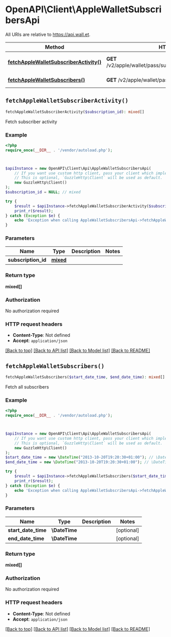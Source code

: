 # OpenAPI\Client\AppleWalletSubscribersApi

All URIs are relative to https://api.wall.et.

Method | HTTP request | Description
------------- | ------------- | -------------
[**fetchAppleWalletSubscriberActivity()**](AppleWalletSubscribersApi.md#fetchAppleWalletSubscriberActivity) | **GET** /v2/apple/wallet/pass/subscriber/activity/{subscriptionID} | Fetch subscriber activity
[**fetchAppleWalletSubscribers()**](AppleWalletSubscribersApi.md#fetchAppleWalletSubscribers) | **GET** /v2/apple/wallet/pass/subscribers/all | Fetch all subscribers


## `fetchAppleWalletSubscriberActivity()`

```php
fetchAppleWalletSubscriberActivity($subscription_id): mixed[]
```

Fetch subscriber activity

### Example

```php
<?php
require_once(__DIR__ . '/vendor/autoload.php');



$apiInstance = new OpenAPI\Client\Api\AppleWalletSubscribersApi(
    // If you want use custom http client, pass your client which implements `GuzzleHttp\ClientInterface`.
    // This is optional, `GuzzleHttp\Client` will be used as default.
    new GuzzleHttp\Client()
);
$subscription_id = NULL; // mixed

try {
    $result = $apiInstance->fetchAppleWalletSubscriberActivity($subscription_id);
    print_r($result);
} catch (Exception $e) {
    echo 'Exception when calling AppleWalletSubscribersApi->fetchAppleWalletSubscriberActivity: ', $e->getMessage(), PHP_EOL;
}
```

### Parameters

Name | Type | Description  | Notes
------------- | ------------- | ------------- | -------------
 **subscription_id** | [**mixed**](../Model/.md)|  |

### Return type

**mixed[]**

### Authorization

No authorization required

### HTTP request headers

- **Content-Type**: Not defined
- **Accept**: `application/json`

[[Back to top]](#) [[Back to API list]](../../README.md#endpoints)
[[Back to Model list]](../../README.md#models)
[[Back to README]](../../README.md)

## `fetchAppleWalletSubscribers()`

```php
fetchAppleWalletSubscribers($start_date_time, $end_date_time): mixed[]
```

Fetch all subscribers

### Example

```php
<?php
require_once(__DIR__ . '/vendor/autoload.php');



$apiInstance = new OpenAPI\Client\Api\AppleWalletSubscribersApi(
    // If you want use custom http client, pass your client which implements `GuzzleHttp\ClientInterface`.
    // This is optional, `GuzzleHttp\Client` will be used as default.
    new GuzzleHttp\Client()
);
$start_date_time = new \DateTime("2013-10-20T19:20:30+01:00"); // \DateTime
$end_date_time = new \DateTime("2013-10-20T19:20:30+01:00"); // \DateTime

try {
    $result = $apiInstance->fetchAppleWalletSubscribers($start_date_time, $end_date_time);
    print_r($result);
} catch (Exception $e) {
    echo 'Exception when calling AppleWalletSubscribersApi->fetchAppleWalletSubscribers: ', $e->getMessage(), PHP_EOL;
}
```

### Parameters

Name | Type | Description  | Notes
------------- | ------------- | ------------- | -------------
 **start_date_time** | **\DateTime**|  | [optional]
 **end_date_time** | **\DateTime**|  | [optional]

### Return type

**mixed[]**

### Authorization

No authorization required

### HTTP request headers

- **Content-Type**: Not defined
- **Accept**: `application/json`

[[Back to top]](#) [[Back to API list]](../../README.md#endpoints)
[[Back to Model list]](../../README.md#models)
[[Back to README]](../../README.md)
